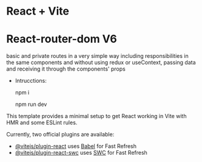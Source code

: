 # React + Vite

# React-router-dom V6

basic and private routes in a very simple way including responsibilities in the same components and without using redux or useContext, passing data and receiving it through the components' props

- Intrucctions:

    npm i 

    npm run dev

This template provides a minimal setup to get React working in Vite with HMR and some ESLint rules.

Currently, two official plugins are available:

- [@vitejs/plugin-react](https://github.com/vitejs/vite-plugin-react/blob/main/packages/plugin-react/README.md) uses [Babel](https://babeljs.io/) for Fast Refresh
- [@vitejs/plugin-react-swc](https://github.com/vitejs/vite-plugin-react-swc) uses [SWC](https://swc.rs/) for Fast Refresh
